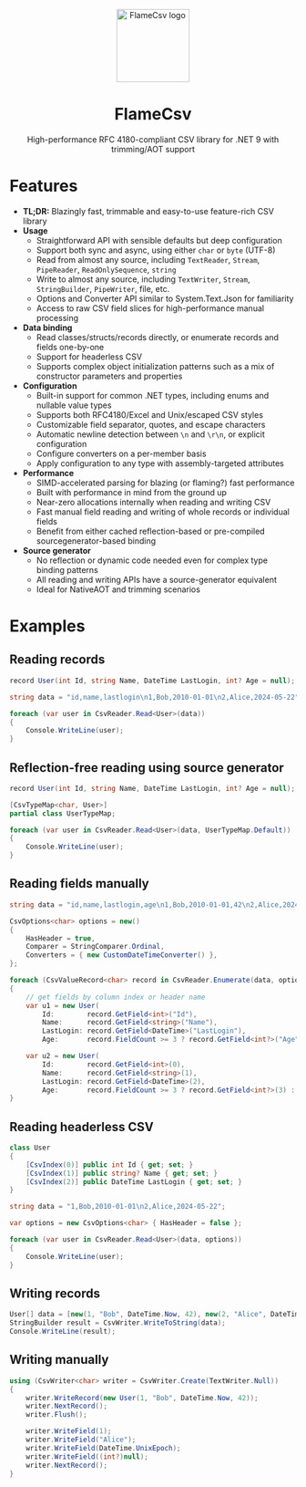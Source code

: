 <p align="center">
  <img
    width="128"
    height="128"
    title="FlameCsv logo"
    src="docs/data/logo.png" />
  <h1 align="center">FlameCsv</h1>
  <p align="center">High-performance RFC 4180-compliant CSV library for .NET 9 with trimming/AOT support</p>
</p>

# Features
- **TL;DR:** Blazingly fast, trimmable and easy-to-use feature-rich CSV library
- **Usage**
  - Straightforward API with sensible defaults but deep configuration
  - Support both sync and async, using either `char` or `byte` (UTF-8)
  - Read from almost any source, including `TextReader`, `Stream`, `PipeReader`, `ReadOnlySequence`, `string`
  - Write to almost any source, including `TextWriter`, `Stream`, `StringBuilder`, `PipeWriter`, file, etc.
  - Options and Converter API similar to System.Text.Json for familiarity
  - Access to raw CSV field slices for high-performance manual processing
- **Data binding**
  - Read classes/structs/records directly, or enumerate records and fields one-by-one
  - Support for headerless CSV
  - Supports complex object initialization patterns such as a mix of constructor parameters and properties
- **Configuration**
  - Built-in support for common .NET types, including enums and nullable value types
  - Supports both RFC4180/Excel and Unix/escaped CSV styles
  - Customizable field separator, quotes, and escape characters
  - Automatic newline detection between `\n` and `\r\n`, or explicit configuration
  - Configure converters on a per-member basis
  - Apply configuration to any type with assembly-targeted attributes
- **Performance**
  - SIMD-accelerated parsing for blazing (or flaming?) fast performance
  - Built with performance in mind from the ground up
  - Near-zero allocations internally when reading and writing CSV
  - Fast manual field reading and writing of whole records or individual fields
  - Benefit from either cached reflection-based or pre-compiled sourcegenerator-based binding
- **Source generator**
  - No reflection or dynamic code needed even for complex type binding patterns
  - All reading and writing APIs have a source-generator equivalent
  - Ideal for NativeAOT and trimming scenarios

# Examples

## Reading records
```csharp
record User(int Id, string Name, DateTime LastLogin, int? Age = null);

string data = "id,name,lastlogin\n1,Bob,2010-01-01\n2,Alice,2024-05-22";

foreach (var user in CsvReader.Read<User>(data))
{
    Console.WriteLine(user);
}
```

## Reflection-free reading using source generator
```csharp
record User(int Id, string Name, DateTime LastLogin, int? Age = null);

[CsvTypeMap<char, User>]
partial class UserTypeMap;

foreach (var user in CsvReader.Read<User>(data, UserTypeMap.Default))
{
    Console.WriteLine(user);
}
```

## Reading fields manually
```csharp
string data = "id,name,lastlogin,age\n1,Bob,2010-01-01,42\n2,Alice,2024-05-22,\n";

CsvOptions<char> options = new()
{
    HasHeader = true,
    Comparer = StringComparer.Ordinal,
    Converters = { new CustomDateTimeConverter() },
};

foreach (CsvValueRecord<char> record in CsvReader.Enumerate(data, options))
{
    // get fields by column index or header name
    var u1 = new User(
        Id:        record.GetField<int>("Id"),
        Name:      record.GetField<string>("Name"),
        LastLogin: record.GetField<DateTime>("LastLogin"),
        Age:       record.FieldCount >= 3 ? record.GetField<int?>("Age") : null);

    var u2 = new User(
        Id:        record.GetField<int>(0),
        Name:      record.GetField<string>(1),
        LastLogin: record.GetField<DateTime>(2),
        Age:       record.FieldCount >= 3 ? record.GetField<int?>(3) : null);
}
```

## Reading headerless CSV
```csharp
class User
{
    [CsvIndex(0)] public int Id { get; set; }
    [CsvIndex(1)] public string? Name { get; set; }
    [CsvIndex(2)] public DateTime LastLogin { get; set; }
}

string data = "1,Bob,2010-01-01\n2,Alice,2024-05-22";

var options = new CsvOptions<char> { HasHeader = false };

foreach (var user in CsvReader.Read<User>(data, options))
{
    Console.WriteLine(user);
}
```

## Writing records
```csharp
User[] data = [new(1, "Bob", DateTime.Now, 42), new(2, "Alice", DateTime.UnixEpoch, null)];
StringBuilder result = CsvWriter.WriteToString(data);
Console.WriteLine(result);
```

## Writing manually
```csharp
using (CsvWriter<char> writer = CsvWriter.Create(TextWriter.Null))
{
    writer.WriteRecord(new User(1, "Bob", DateTime.Now, 42));
    writer.NextRecord();
    writer.Flush();

    writer.WriteField(1);
    writer.WriteField("Alice");
    writer.WriteField(DateTime.UnixEpoch);
    writer.WriteField((int?)null);
    writer.NextRecord();
}
```
